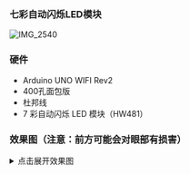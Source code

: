 ### 七彩自动闪烁LED模块

![IMG_2540](https://cdn.jsdelivr.net/gh/loyio/oss@main/blogs/2022/01/khUaXlIMG_2540.jpg)

### 硬件

- Arduino UNO WIFI Rev2
- 400孔面包版
- 杜邦线
- 7 彩自动闪烁 LED 模块（HW481）

### 效果图（注意：前方可能会对眼部有损害）

<details>
  <summary>点击展开效果图</summary>
  <img src="https://cdn.jsdelivr.net/gh/loyio/oss@main/blogs/2022/01/0aRI4kIMB_jT8OEq.GIF" />
</details>